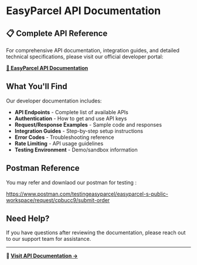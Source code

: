 # EasyParcel API Documentation

## 📋 Complete API Reference

For comprehensive API documentation, integration guides, and detailed technical specifications, please visit our official developer portal:

**[🔗 EasyParcel API Documentation](https://developers.easyparcel.com/)**

## What You'll Find

Our developer documentation includes:

- **API Endpoints** - Complete list of available APIs
- **Authentication** - How to get and use API keys
- **Request/Response Examples** - Sample code and responses
- **Integration Guides** - Step-by-step setup instructions
- **Error Codes** - Troubleshooting reference
- **Rate Limiting** - API usage guidelines
- **Testing Environment** - Demo/sandbox information

## Postman Reference
You may refer and downlaod our postman for testing :

https://www.postman.com/testingeasyparcel/easyparcel-s-public-workspace/request/cpbucc9/submit-order


## Need Help?

If you have questions after reviewing the documentation, please reach out to our support team for assistance.

---

**📖 [Visit API Documentation →](https://developers.easyparcel.com/)**
